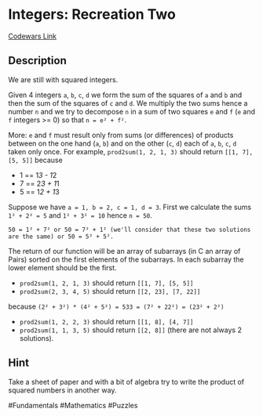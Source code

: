 # Integers: Recreation Two

[Codewars Link](https://www.codewars.com/kata/55e86e212fce2aae75000060/python)

## Description

We are still with squared integers.

Given 4 integers `a`, `b`, `c`, `d` we form the sum of the squares of `a` and `b` and then the sum of the squares of `c` and `d`. We multiply the two sums hence a number `n` and we try to decompose `n` in a sum of two squares `e` and `f` (`e` and `f` integers >= 0) so that `n = e² + f²`.

More: `e` and `f` must result only from sums (or differences) of products between on the one hand (`a`, `b`) and on the other (`c`, `d`) each of `a`, `b`, `c`, `d` taken only once. For example, `prod2sum(1, 2, 1, 3)` should return `[[1, 7], [5, 5]]` because

- 1 == 1*3 - 1*2
- 7 == 2*3 + 1*1
- 5 == 1*2 + 1*3

Suppose we have `a = 1, b = 2, c = 1, d = 3`. First we calculate the sums `1² + 2² = 5` and `1² + 3² = 10` hence `n = 50`.

```
50 = 1² + 7² or 50 = 7² + 1² (we'll consider that these two solutions are the same) or 50 = 5² + 5².
```

The return of our function will be an array of subarrays (in C an array of Pairs) sorted on the first elements of the subarrays. In each subarray the lower element should be the first.

- `prod2sum(1, 2, 1, 3)` should return `[[1, 7], [5, 5]]`
- `prod2sum(2, 3, 4, 5)` should return  `[[2, 23], [7, 22]]`

because `(2² + 3²) * (4² + 5²) = 533 = (7² + 22²) = (23² + 2²)`

- `prod2sum(1, 2, 2, 3)` should return  `[[1, 8], [4, 7]]`
- `prod2sum(1, 1, 3, 5)` should return  `[[2, 8]]` (there are not always 2 solutions).

## Hint

Take a sheet of paper and with a bit of algebra try to write the product of squared numbers in another way.

#Fundamentals #Mathematics #Puzzles